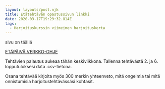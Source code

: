 ```yaml
---
layout: layouts/post.njk
title: Etätehtävän opastussivun linkki
date: 2020-03-17T19:29:32.814Z
tags:
  - Harjoituskurssin viimeinen harjoituskerta
---
```

sivu on täällä

[ETÄPÄIVÄ VERKKO-OHJE ](https://people.uta.fi/~op98563/blog/post-9/Seven.html)

Tehtävien palautus aukeaa tähän keskiviikkona. Tallenna tehtävästä 2. ja 6. lopputuloksesi data .csv-tietona. 

Osana tehtävää kirjoita myös 300 merkin yhteenveto, mitä ongelmia tai mitä onnistumisia harjoitustehtävässäsi kohtasit.